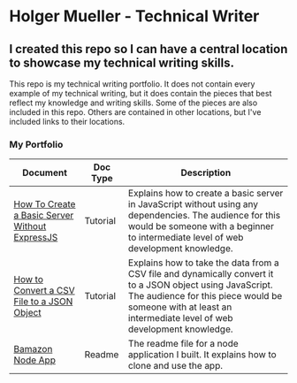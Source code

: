 # Holger Mueller - Technical Writer

## I created this repo so I can have a central location to showcase my technical writing skills.

This repo is my technical writing portfolio. It does not contain every example of my technical writing, but it does contain the pieces that best reflect my knowledge and writing skills. Some of the pieces are also included in this repo. Others are contained in other locations, but I've included links to their locations.

### My Portfolio

| Document                                                                                                                                    | Doc Type | Description                                                                                                                                                                                                                |
| ------------------------------------------------------------------------------------------------------------------------------------------- | -------- | -------------------------------------------------------------------------------------------------------------------------------------------------------------------------------------------------------------------------- |
| [How To Create a Basic Server Without ExpressJS](https://github.com/Holgermueller/demo-code-files/blob/master/basic-server/BasicServer.md)  | Tutorial | Explains how to create a basic server in JavaScript without using any dependencies. The audience for this would be someone with a beginner to intermediate level of web development knowledge.                             |
| [How to Convert a CSV File to a JSON Object](https://github.com/Holgermueller/demo-code-files/blob/master/convert-csv-to-json/csvToJson.md) | Tutorial | Explains how to take the data from a CSV file and dynamically convert it to a JSON object using JavaScript. The audience for this piece would be someone with at least an intermediate level of web development knowledge. |
| [Bamazon Node App](https://github.com/Holgermueller/Bamazon)                                                                                | Readme   | The readme file for a node application I built. It explains how to clone and use the app.                                                                                                                                  |

